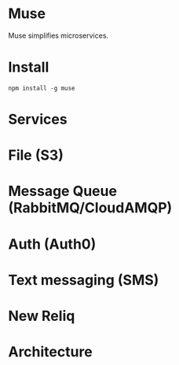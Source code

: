 # Muse

Muse simplifies microservices.

# Install

`npm install -g muse`

# Services

# File (S3)


# Message Queue (RabbitMQ/CloudAMQP)


# Auth (Auth0)


# Text messaging (SMS)

# New Reliq
 
# Architecture



